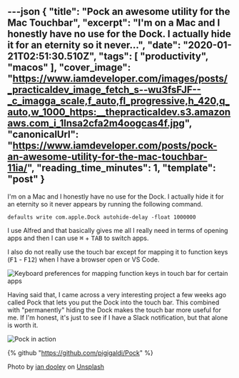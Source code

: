---json
{
  "title": "Pock an awesome utility for the Mac Touchbar",
  "excerpt": "I'm on a Mac and I honestly have no use for the Dock. I actually hide it for an eternity so it never...",
  "date": "2020-01-21T02:51:30.510Z",
  "tags": [
    "productivity",
    "macos"
  ],
  "cover_image": "https://www.iamdeveloper.com/images/posts/_practicaldev_image_fetch_s--wu3fsFJF--_c_imagga_scale,f_auto,fl_progressive,h_420,q_auto,w_1000_https:__thepracticaldev.s3.amazonaws.com_i_1lnsa2cfa2m4oogcas4f.jpg",
  "canonicalUrl": "https://www.iamdeveloper.com/posts/pock-an-awesome-utility-for-the-mac-touchbar-11ia/",
  "reading_time_minutes": 1,
  "template": "post"
}
---

I'm on a Mac and I honestly have no use for the Dock. I actually hide it for an eternity so it never appears by running the following command.

`defaults write com.apple.Dock autohide-delay -float 1000000`

I use Alfred and that basically gives me all I really need in terms of opening apps and then I can use <kbd>⌘</kbd> + <kbd>TAB</kbd> to switch apps.

I also do not really use the touch bar except for mapping it to function keys (<kbd>F1</kbd> - <kbd>F12</kbd>) when I have a browser open or VS Code.

![Keyboard preferences for mapping function keys in touch bar for certain apps](https://www.iamdeveloper.com/images/posts/_i_5xj2scviq8o2kivnyhy0.png)

Having said that, I came across a very interesting project a few weeks ago called Pock that lets you put the Dock into the touch bar. This combined with "permanently" hiding the Dock makes the touch bar more useful for me. If I'm honest, it's just to see if I have a Slack notification, but that alone is worth it.

![Pock in action](https://www.iamdeveloper.com/images/posts/_i_qyf7zba4vejkjcjvd6lu.jpg)

{% github "https://github.com/pigigaldi/Pock" %}

Photo by [ian dooley](https://unsplash.com/@sadswim?utm_source=unsplash&utm_medium=referral&utm_content=creditCopyText) on [Unsplash](https://unsplash.com/s/photos/productivity?utm_source=unsplash&utm_medium=referral&utm_content=creditCopyText)
